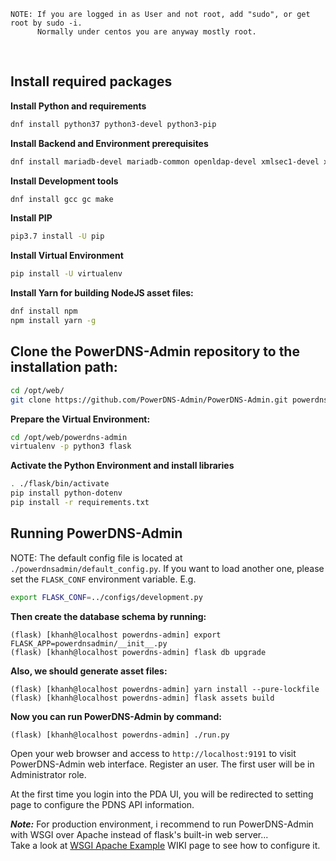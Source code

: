 ```
NOTE: If you are logged in as User and not root, add "sudo", or get root by sudo -i.
      Normally under centos you are anyway mostly root.
```
<br>

## Install required packages

**Install Python and requirements**
```bash
dnf install python37 python3-devel python3-pip
```
**Install Backend and Environment prerequisites**
```bash
dnf install mariadb-devel mariadb-common openldap-devel xmlsec1-devel xmlsec1-openssl libtool-ltdl-devel
```
**Install Development tools**
```bash
dnf install gcc gc make
```
**Install PIP**
```bash
pip3.7 install -U pip
```
**Install Virtual Environment**
```bash
pip install -U virtualenv
```

**Install Yarn for building NodeJS asset files:**
```bash
dnf install npm
npm install yarn -g
```

## Clone the PowerDNS-Admin repository to the installation path:
```bash
cd /opt/web/
git clone https://github.com/PowerDNS-Admin/PowerDNS-Admin.git powerdns-admin
```

**Prepare the Virtual Environment:**
```bash
cd /opt/web/powerdns-admin
virtualenv -p python3 flask
```
**Activate the Python Environment and install libraries**
```bash
. ./flask/bin/activate
pip install python-dotenv
pip install -r requirements.txt
```

## Running PowerDNS-Admin

NOTE: The default config file is located at `./powerdnsadmin/default_config.py`. If you want to load another one, please set the `FLASK_CONF` environment variable. E.g.
```bash
export FLASK_CONF=../configs/development.py
```

**Then create the database schema by running:**
```
(flask) [khanh@localhost powerdns-admin] export FLASK_APP=powerdnsadmin/__init__.py
(flask) [khanh@localhost powerdns-admin] flask db upgrade
```

**Also, we should generate asset files:**
```
(flask) [khanh@localhost powerdns-admin] yarn install --pure-lockfile
(flask) [khanh@localhost powerdns-admin] flask assets build
```

**Now you can run PowerDNS-Admin by command:**
```
(flask) [khanh@localhost powerdns-admin] ./run.py
```

Open your web browser and access to `http://localhost:9191` to visit PowerDNS-Admin web interface. Register an user. The first user will be in Administrator role.

At the first time you login into the PDA UI, you will be redirected to setting page to configure the PDNS API information.

_**Note:**_ For production environment, i recommend to run PowerDNS-Admin with WSGI over Apache instead of flask's built-in web server...  
 Take a look at [WSGI Apache Example](https://github.com/ngoduykhanh/PowerDNS-Admin/wiki/WSGI-Apache-example#fedora) WIKI page to see how to configure it.